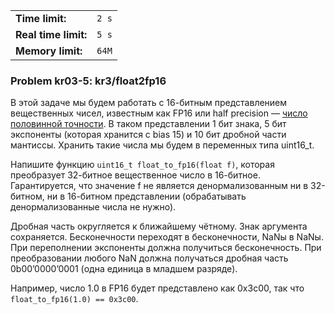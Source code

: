 |                      |       |
|----------------------|-------|
| **Time limit:**      | `2 s` |
| **Real time limit:** | `5 s` |
| **Memory limit:**    | `64M` |


### Problem kr03-5: kr3/float2fp16

В этой задаче мы будем работать с 16-битным представлением вещественных чисел, известным как FP16
или half precision — [число половинной
точности](https://ru.wikipedia.org/wiki/Число_половинной_точности). В таком представлении 1 бит
знака, 5 бит экспоненты (которая хранится с bias 15) и 10 бит дробной части мантиссы. Хранить такие
числа мы будем в переменных типа uint16_t.

Напишите функцию `uint16_t float_to_fp16(float f)`, которая преобразует 32-битное вещественное число
в 16-битное. Гарантируется, что значение f не является денормализованным ни в 32-битном, ни в
16-битном представлении (обрабатывать денормализованные числа не нужно).

Дробная часть округляется к ближайшему чётному. Знак аргумента сохраняется. Бесконечности переходят
в бесконечности, NaNы в NaNы. При переполнении экспоненты должна получиться бесконечность. При
преобразовании любого NaN должна получаться дробная часть 0b00’0000’0001 (одна единица в младшем
разряде).

Например, число 1.0 в FP16 будет представлено как 0x3c00, так что `float_to_fp16(1.0) == 0x3c00`.


